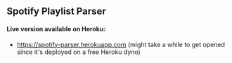 ## Spotify Playlist Parser
#### Live version available on Heroku:
* https://spotify-parser.herokuapp.com (might take a while to get opened since it's deployed on a free Heroku dyno)
